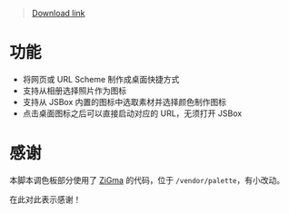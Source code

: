 > [Download link](https://xteko.com/redir?url=https://github.com/cyanzhong/xTeko/raw/master/extension-scripts/shortcut-maker.box)

# 功能

- 将网页或 URL Scheme 制作成桌面快捷方式
- 支持从相册选择照片作为图标
- 支持从 JSBox 内置的图标中选取素材并选择颜色制作图标
- 点击桌面图标之后可以直接启动对应的 URL，无须打开 JSBox

# 感谢

本脚本调色板部分使用了 [ZiGma](http://t.me/ZiGmaX809) 的代码，位于 `/vendor/palette`，有小改动。

在此对此表示感谢！